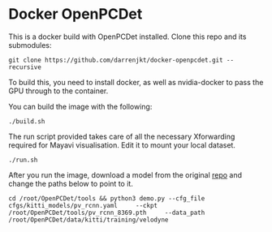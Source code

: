# Docker OpenPCDet

This is a docker build with OpenPCDet installed. Clone this repo and its submodules:
```
git clone https://github.com/darrenjkt/docker-openpcdet.git --recursive
```


To build this, you need to install docker, as well as nvidia-docker to pass the GPU through to the container.

You can build the image with the following: 
```
./build.sh
```
The run script provided takes care of all the necessary Xforwarding required for Mayavi visualisation. Edit it to mount your local dataset.
```
./run.sh
```

After you run the image, download a model from the original [repo](https://github.com/open-mmlab/OpenPCDet/tree/master) and change the paths below to point to it.
```
cd /root/OpenPCDet/tools && python3 demo.py --cfg_file cfgs/kitti_models/pv_rcnn.yaml     --ckpt /root/OpenPCDet/tools/pv_rcnn_8369.pth     --data_path /root/OpenPCDet/data/kitti/training/velodyne
```

